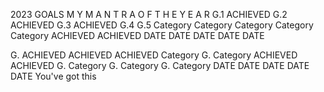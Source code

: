 2023 GOALS
M Y M A N T R A O F T H E Y E A R
G.1
ACHIEVED
G.2
ACHIEVED
G.3
ACHIEVED
G.4
G.5
Category
Category
Category
Category
Category
ACHIEVED
ACHIEVED
DATE
DATE
DATE
DATE
DATE

G.
ACHIEVED
ACHIEVED
ACHIEVED
Category
G. 
Category
ACHIEVED
ACHIEVED
G. 
Category
G. 
Category
G. 
Category
DATE
DATE
DATE
DATE
DATE
You've got this